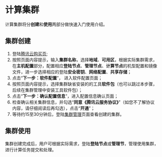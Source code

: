 # 计算集群
计算集群将分**创建**和**使用**两部分做快速入门使用介绍。

## 集群创建
1. 登陆[腾讯云购买页](https://buy.cloud.tencent.com/cloudsim/cluster);
2. 按照页面内容提示，输入**集群名称**，选择**地域**、**可用区**，根据实际集群需求，在**主机配置**部分，配置相应**登陆节点**、**管理节点**、**计算节点**的机型配置和镜像文件，进一步选择相应的登陆**安全密钥**、**网络配置**、**共享存储**；
3. 点击“**下一步：软件配置**”， 进入软件配置页面；
4. 按照页面内容提示，选择集群缺省安装的的工具**软件包**（也可以跳过本步骤，后续在集群管理中安装工具软件包）；
5. 点击“**下一步：确认配置信息**”，进入配置信息确认页面；
6. 检查确认相关集群信息，并勾选“**同意《腾讯云服务协议》**”（如您不了解协议内容，请仔细阅读后再勾选），点击“**开通**”；
7. 等待约15至30分钟后，登陆[集群管理](http://pre.cloudsim.woa.com/cloudsim/cluster)页面查看创建的集群。


## 集群使用
集群创建完成后，用户可根据实际需求，登陆**登陆节点**或**管理节**，管理使用集群，进行计算任务提交和处理。
